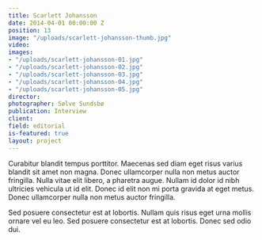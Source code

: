 ```yaml
---
title: Scarlett Johansson
date: 2014-04-01 00:00:00 Z
position: 13
image: "/uploads/scarlett-johansson-thumb.jpg"
video: 
images:
- "/uploads/scarlett-johansson-01.jpg"
- "/uploads/scarlett-johansson-02.jpg"
- "/uploads/scarlett-johansson-03.jpg"
- "/uploads/scarlett-johansson-04.jpg"
- "/uploads/scarlett-johansson-05.jpg"
director: 
photographer: Sølve Sundsbø
publication: Interview
client: 
field: editorial
is-featured: true
layout: project
---
```


Curabitur blandit tempus porttitor. Maecenas sed diam eget risus varius blandit sit amet non magna. Donec ullamcorper nulla non metus auctor fringilla. Nulla vitae elit libero, a pharetra augue. Nullam id dolor id nibh ultricies vehicula ut id elit. Donec id elit non mi porta gravida at eget metus. Donec ullamcorper nulla non metus auctor fringilla.

Sed posuere consectetur est at lobortis. Nullam quis risus eget urna mollis ornare vel eu leo. Sed posuere consectetur est at lobortis. Donec sed odio dui.